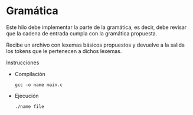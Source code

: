 # Gramática

Este hilo debe implementar la parte de la gramática, es decir, debe revisar que la cadena de entrada cumpla con la gramática propuesta.

Recibe un archivo con lexemas básicos propuestos y devuelve a la salida los tokens que le pertenecen a dichos lexemas.

Instrucciones 
* Compilación
  ```
  gcc -o name main.c
  ```
* Ejecución
  ```
  ./name file
  ```
